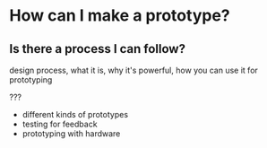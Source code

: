 # How can I make a prototype?

## Is there a process I can follow?
design process, what it is, why it's powerful, how you can use it for prototyping

??? 
- different kinds of prototypes
- testing for feedback
- prototyping with hardware


















